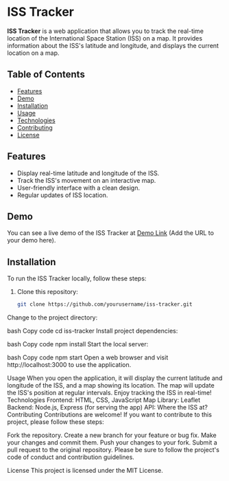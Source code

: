 # ISS Tracker

**ISS Tracker** is a web application that allows you to track the real-time location of the International Space Station (ISS) on a map. It provides information about the ISS's latitude and longitude, and displays the current location on a map.

## Table of Contents

- [Features](#features)
- [Demo](#demo)
- [Installation](#installation)
- [Usage](#usage)
- [Technologies](#technologies)
- [Contributing](#contributing)
- [License](#license)

## Features

- Display real-time latitude and longitude of the ISS.
- Track the ISS's movement on an interactive map.
- User-friendly interface with a clean design.
- Regular updates of ISS location.

## Demo

You can see a live demo of the ISS Tracker at [Demo Link](#) (Add the URL to your demo here).

## Installation

To run the ISS Tracker locally, follow these steps:

1. Clone this repository:

   ```bash
   git clone https://github.com/yourusername/iss-tracker.git
Change to the project directory:

bash
Copy code
cd iss-tracker
Install project dependencies:

bash
Copy code
npm install
Start the local server:

bash
Copy code
npm start
Open a web browser and visit http://localhost:3000 to use the application.

Usage
When you open the application, it will display the current latitude and longitude of the ISS, and a map showing its location.
The map will update the ISS's position at regular intervals.
Enjoy tracking the ISS in real-time!
Technologies
Frontend: HTML, CSS, JavaScript
Map Library: Leaflet
Backend: Node.js, Express (for serving the app)
API: Where the ISS at?
Contributing
Contributions are welcome! If you want to contribute to this project, please follow these steps:

Fork the repository.
Create a new branch for your feature or bug fix.
Make your changes and commit them.
Push your changes to your fork.
Submit a pull request to the original repository.
Please be sure to follow the project's code of conduct and contribution guidelines.

License
This project is licensed under the MIT License.

